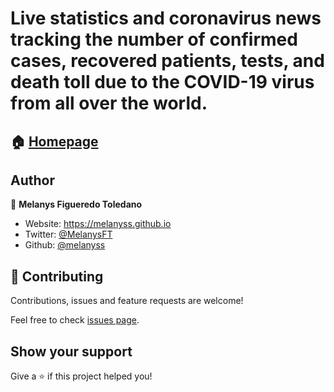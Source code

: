 # Live statistics and coronavirus news tracking the number of confirmed cases, recovered patients, tests, and death toll due to the COVID-19 virus from all over the world.

## 🏠 [Homepage]()

## Author

👤 **Melanys Figueredo Toledano**

* Website: https://melanyss.github.io
* Twitter: [@MelanysFT](https://twitter.com/MelanysFT)
* Github: [@melanyss](https://github.com/melanyss/melanyss.github.io)

## 🤝 Contributing

Contributions, issues and feature requests are welcome!

Feel free to check [issues page](https://github.com/melanyss/covid19-stats/issues). 

## Show your support

Give a ⭐️ if this project helped you!
